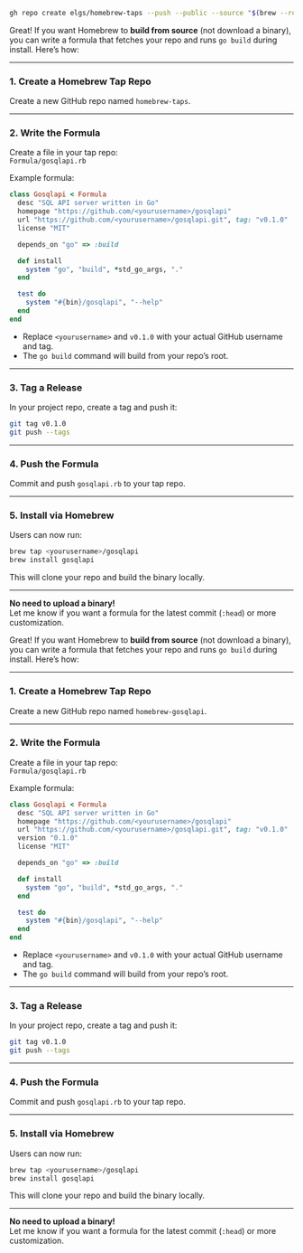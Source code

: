```sh
gh repo create elgs/homebrew-taps --push --public --source "$(brew --repository elgs/homebrew-taps)"
```







Great! If you want Homebrew to **build from source** (not download a binary), you can write a formula that fetches your repo and runs `go build` during install. Here’s how:

---

### 1. **Create a Homebrew Tap Repo**

Create a new GitHub repo named `homebrew-taps`.

---

### 2. **Write the Formula**

Create a file in your tap repo:  
`Formula/gosqlapi.rb`

Example formula:

````ruby
class Gosqlapi < Formula
  desc "SQL API server written in Go"
  homepage "https://github.com/<yourusername>/gosqlapi"
  url "https://github.com/<yourusername>/gosqlapi.git", tag: "v0.1.0"
  license "MIT"

  depends_on "go" => :build

  def install
    system "go", "build", *std_go_args, "."
  end

  test do
    system "#{bin}/gosqlapi", "--help"
  end
end
````

- Replace `<yourusername>` and `v0.1.0` with your actual GitHub username and tag.
- The `go build` command will build from your repo’s root.

---

### 3. **Tag a Release**

In your project repo, create a tag and push it:

```sh
git tag v0.1.0
git push --tags
```

---

### 4. **Push the Formula**

Commit and push `gosqlapi.rb` to your tap repo.

---

### 5. **Install via Homebrew**

Users can now run:

```sh
brew tap <yourusername>/gosqlapi
brew install gosqlapi
```

This will clone your repo and build the binary locally.

---

**No need to upload a binary!**  
Let me know if you want a formula for the latest commit (`:head`) or more customization.












Great! If you want Homebrew to **build from source** (not download a binary), you can write a formula that fetches your repo and runs `go build` during install. Here’s how:

---

### 1. **Create a Homebrew Tap Repo**

Create a new GitHub repo named `homebrew-gosqlapi`.

---

### 2. **Write the Formula**

Create a file in your tap repo:  
`Formula/gosqlapi.rb`

Example formula:

````ruby
class Gosqlapi < Formula
  desc "SQL API server written in Go"
  homepage "https://github.com/<yourusername>/gosqlapi"
  url "https://github.com/<yourusername>/gosqlapi.git", tag: "v0.1.0"
  version "0.1.0"
  license "MIT"

  depends_on "go" => :build

  def install
    system "go", "build", *std_go_args, "."
  end

  test do
    system "#{bin}/gosqlapi", "--help"
  end
end
````

- Replace `<yourusername>` and `v0.1.0` with your actual GitHub username and tag.
- The `go build` command will build from your repo’s root.

---

### 3. **Tag a Release**

In your project repo, create a tag and push it:

```sh
git tag v0.1.0
git push --tags
```

---

### 4. **Push the Formula**

Commit and push `gosqlapi.rb` to your tap repo.

---

### 5. **Install via Homebrew**

Users can now run:

```sh
brew tap <yourusername>/gosqlapi
brew install gosqlapi
```

This will clone your repo and build the binary locally.

---

**No need to upload a binary!**  
Let me know if you want a formula for the latest commit (`:head`) or more customization.